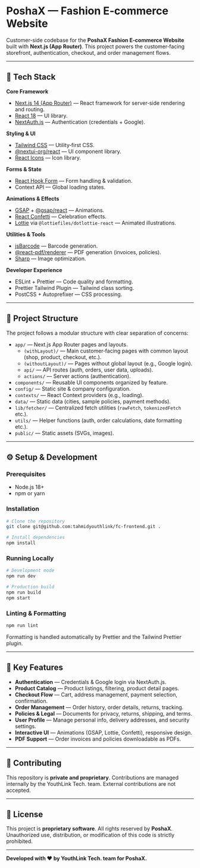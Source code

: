 # PoshaX — Fashion E‑commerce Website

Customer-side codebase for the **PoshaX Fashion E‑commerce Website** built with **Next.js (App Router)**. This project powers the customer‑facing storefront, authentication, checkout, and order management flows.

---

## 🚀 Tech Stack

**Core Framework**

- [Next.js 14 (App Router)](https://nextjs.org/) — React framework for server‑side rendering and routing.
- [React 18](https://react.dev/) — UI library.
- [NextAuth.js](https://next-auth.js.org/) — Authentication (credentials + Google).

**Styling & UI**

- [Tailwind CSS](https://tailwindcss.com/) — Utility‑first CSS.
- [@nextui-org/react](https://nextui.org/) — UI component library.
- [React Icons](https://react-icons.github.io/react-icons/) — Icon library.

**Forms & State**

- [React Hook Form](https://react-hook-form.com/) — Form handling & validation.
- Context API — Global loading states.

**Animations & Effects**

- [GSAP](https://greensock.com/gsap/) + [@gsap/react](https://www.npmjs.com/package/@gsap/react) — Animations.
- [React Confetti](https://www.npmjs.com/package/react-confetti) — Celebration effects.
- [Lottie](https://lottiefiles.com/) via `@lottiefiles/dotlottie-react` — Animated illustrations.

**Utilities & Tools**

- [jsBarcode](https://github.com/lindell/JsBarcode) — Barcode generation.
- [@react-pdf/renderer](https://react-pdf.org/) — PDF generation (invoices, policies).
- [Sharp](https://sharp.pixelplumbing.com/) — Image optimization.

**Developer Experience**

- ESLint + Prettier — Code quality and formatting.
- Prettier Tailwind Plugin — Tailwind class sorting.
- PostCSS + Autoprefixer — CSS processing.

---

## 📂 Project Structure

The project follows a modular structure with clear separation of concerns:

- `app/` — Next.js App Router pages and layouts.
  - `(withLayout)/` — Main customer‑facing pages with common layout (shop, product, checkout, etc.).
  - `(withoutLayout)/` — Pages without global layout (e.g., Google login).
  - `api/` — API routes (auth, orders, user data, uploads).
  - `actions/` — Server actions (authentication).
- `components/` — Reusable UI components organized by feature.
- `config/` — Static site & company configuration.
- `contexts/` — React Context providers (e.g., loading).
- `data/` — Static data (cities, sample policies, payment methods).
- `lib/fetcher/` — Centralized fetch utilities (`rawFetch`, `tokenizedFetch` etc.).
- `utils/` — Helper functions (auth, order calculations, date formatting etc.).
- `public/` — Static assets (SVGs, images).

---

## ⚙️ Setup & Development

### Prerequisites

- Node.js 18+
- npm or yarn

### Installation

```bash
# Clone the repository
git clone git@github.com:tahmidyouthlink/fc-frontend.git .

# Install dependencies
npm install
```

### Running Locally

```bash
# Development mode
npm run dev

# Production build
npm run build
npm start
```

### Linting & Formatting

```bash
npm run lint
```

Formatting is handled automatically by Prettier and the Tailwind Prettier plugin.

---

## 🔑 Key Features

- **Authentication** — Credentials & Google login via NextAuth.js.
- **Product Catalog** — Product listings, filtering, product detail pages.
- **Checkout Flow** — Cart, address management, payment selection, confirmation.
- **Order Management** — Order history, order details, returns, tracking.
- **Policies & Legal** — Documents for privacy, returns, shipping, and terms.
- **User Profile** — Manage personal info, delivery addresses, and security settings.
- **Interactive UI** — Animations (GSAP, Lottie, Confetti), responsive design.
- **PDF Support** — Order invoices and policies downloadable as PDFs.

---

## 🤝 Contributing

This repository is **private and proprietary**. Contributions are managed internally by the YouthLink Tech. team. External contributions are not accepted.

---

## 📜 License

This project is **proprietary software**. All rights reserved by **PoshaX**. Unauthorized use, distribution, or modification of this code is strictly prohibited.

---

**Developed with ❤️ by YouthLink Tech. team for PoshaX.**
